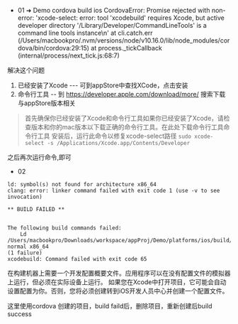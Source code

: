 
* 01
➜  Demo cordova build ios
CordovaError: Promise rejected with non-error: 'xcode-select: error: tool \'xcodebuild\' requires Xcode, but active developer directory \'/Library/Developer/CommandLineTools\' is a command line tools instance\n'
    at cli.catch.err (/Users/macbookpro/.nvm/versions/node/v10.16.0/lib/node_modules/cordova/bin/cordova:29:15)
    at process._tickCallback (internal/process/next_tick.js:68:7)

解决这个问题

1. 已经安装了Xcode --- 可到appStore中查找XCode，点击安装
2. 命令行工具  -- 到 https://developer.apple.com/download/more/ 搜索下载与appStore版本相关

> 首先确保你已经安装了Xcode和命令行工具如果你已经安装了Xcode，请检查版本和你的mac版本以下载正确的命令行工具。在此处下载命令行工具命令行工具 安装后，运行此命令以修复xcode-select路径
`sudo xcode-select -s /Applications/Xcode.app/Contents/Developer`

之后再次运行命令,即可



* 02
```
ld: symbol(s) not found for architecture x86_64
clang: error: linker command failed with exit code 1 (use -v to see invocation)

** BUILD FAILED **


The following build commands failed:
	Ld /Users/macbookpro/Downloads/workspace/appProj/Demo/platforms/ios/build/emulator/HelloWorld.app/HelloWorld normal x86_64
(1 failure)
xcodebuild: Command failed with exit code 65

```

在构建机器上需要一个开发配置概要文件。应用程序可以在没有配置文件的模拟器上运行，但必须在实际设备上运行。
如果您在Xcode中打开项目，它可能会自动设置配置为你。否则，您将必须创建转到iOS开发人员中心并创建一个配置文件。

这里使用cordova 创建的项目，build faild后，删除项目，重新创建后build success

